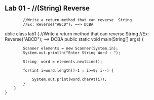 ## Lab 01 - //(String) Reverse
            //Write a return method that can reverse  String
            //Ex: Reverse("ABCD"); ==> DCBA   

ublic class lab1 {
//Write a return method that can reverse  String
//Ex: Reverse("ABCD"); ==> DCBA
public static void main(String[] args) {

            Scanner elements = new Scanner(System.in);
            System.out.println("Enter String Word : ");

            String  word = elements.nextLine();

            for(int i=word.length()-1 ; i>=0; i--) {

                System.out.print(word.charAt(i));
            }
        }
    }
